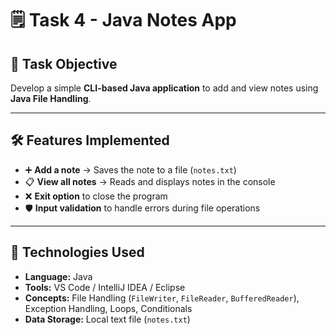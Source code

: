 # 🗒️ Task 4 - Java Notes App

## 📌 Task Objective
Develop a simple **CLI-based Java application** to add and view notes using **Java File Handling**.

---

## 🛠 Features Implemented
- ➕ **Add a note** → Saves the note to a file (`notes.txt`)
- 📋 **View all notes** → Reads and displays notes in the console
- ❌ **Exit option** to close the program
- 🛡️ **Input validation** to handle errors during file operations

---

## 🔧 Technologies Used
- **Language:** Java
- **Tools:** VS Code / IntelliJ IDEA / Eclipse
- **Concepts:** File Handling (`FileWriter`, `FileReader`, `BufferedReader`), Exception Handling, Loops, Conditionals
- **Data Storage:** Local text file (`notes.txt`)

